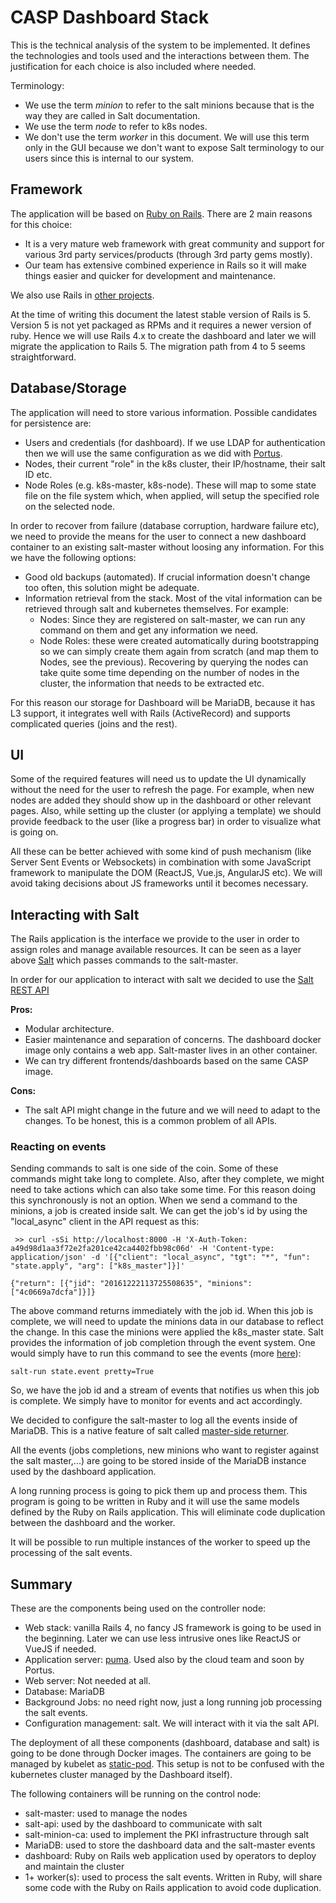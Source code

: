 # CASP Dashboard Stack

This is the technical analysis of the system to be implemented. It defines the
technologies and tools used and the interactions between them. The justification
for each choice is also included where needed.

Terminology:

 - We use the term *minion* to refer to the salt minions because that is the way
   they are called in Salt documentation.
 - We use the term *node* to refer to k8s nodes.
 - We don't use the term *worker* in this document. We will use this term only
   in the GUI because we don't want to expose Salt terminology to our users
   since this is internal to our system.

## Framework

The application will be based on [Ruby on Rails](http://rubyonrails.org/). There
are 2 main reasons for this choice:

- It is a very mature web framework with great community and support for various
  3rd party services/products (through 3rd party gems mostly).
- Our team has extensive combined experience in Rails so it will make things
  easier and quicker for development and maintenance.

We also use Rails in [other projects](https://github.com/SUSE/Portus).

At the time of writing this document the latest stable version of Rails is 5.
Version 5 is not yet packaged as RPMs and it requires a newer version of ruby.
Hence we will use Rails 4.x to create the dashboard and later we will migrate
the application to Rails 5. The migration path from 4 to 5 seems straightforward.

## Database/Storage

The application will need to store various information. Possible candidates for
persistence are:

- Users and credentials (for dashboard). If we use LDAP for authentication then
  we will use the same configuration as we did with
  [Portus](https://github.com/SUSE/Portus).
- Nodes, their current "role" in the k8s cluster, their IP/hostname, their
  salt ID etc.
- Node Roles (e.g. k8s-master, k8s-node). These will map to some state file on
  the file system which, when applied, will setup the specified role on the
  selected node.

In order to recover from failure (database corruption, hardware failure etc), we need to provide the means for the user to connect a new dashboard container to an existing salt-master without loosing any information.
For this we have the following options:

- Good old backups (automated). If crucial information doesn't change too often, this solution might be adequate.
- Information retrieval from the stack. Most of the vital information can be retrieved through salt and kubernetes themselves. For example:
  - Nodes: Since they are registered on salt-master, we can run any command on
    them and get any information we need.
  - Node Roles: these were created automatically during bootstrapping so we can
    simply create them again from scratch (and map them to Nodes, see the
    previous). Recovering by querying the nodes can take quite some time
    depending on the number of nodes in the cluster, the information that needs
    to be extracted etc.

For this reason our storage for Dashboard will be MariaDB, because it has L3
support, it integrates well with Rails (ActiveRecord) and supports complicated
queries (joins and the rest).

## UI

Some of the required features will need us to update the UI dynamically without
the need for the user to refresh the page. For example, when new nodes are added
they should show up in the dashboard or other relevant pages. Also, while
setting up the cluster (or applying a template) we should provide feedback to
the user (like a progress bar) in order to visualize what is going on.

All these can be better achieved with some kind of push mechanism (like Server
Sent Events or Websockets) in combination with some JavaScript framework to
manipulate the DOM (ReactJS, Vue.js, AngularJS etc). We will avoid taking
decisions about JS frameworks until it becomes necessary.

## Interacting with Salt

The Rails application is the interface we provide to the user in order to assign
roles and manage available resources. It can be seen as a layer
above [Salt](https://saltstack.com/) which passes commands to the salt-master.

In order for our application to interact with salt we decided to use
the
[Salt REST API](https://docs.saltstack.com/en/latest/ref/netapi/all/salt.netapi.rest_cherrypy.html)

**Pros:**

- Modular architecture.
- Easier maintenance and separation of concerns. The dashboard docker image
  only contains a web app. Salt-master lives in an other container.
- We can try different frontends/dashboards based on the same CASP image.

**Cons:**

- The salt API might change in the future and we will need to adapt to the
  changes. To be honest, this is a common problem of all APIs.

### Reacting on events

Sending commands to salt is one side of the coin. Some of these commands might
take long to complete. Also, after they complete, we might need to take actions
which can also take some time. For this reason doing this synchronously is not
an option. When we send a command to the minions, a job is created inside
salt. We can get the job's id by using the "local_async" client in the API
request as this:

```
 >> curl -sSi http://localhost:8000 -H 'X-Auth-Token: a49d98d1aa3f72e2fa201ce42ca4402fbb98c06d' -H 'Content-type: application/json' -d '[{"client": "local_async", "tgt": "*", "fun": "state.apply", "arg": ["k8s_master"]}]'

{"return": [{"jid": "20161222113725508635", "minions": ["4c0669a7dcfa"]}]}
```

The above command returns immediately with the job id. When this job is
complete, we will need to update the minions data in our database to reflect the
change. In this case the minions were applied the k8s_master state. Salt
provides the information of job completion through the event system. One would
simply have to run this command to see the events
(more
[here](https://docs.saltstack.com/en/2015.8/topics/event/index.html#from-the-cli)):

```
salt-run state.event pretty=True
```

So, we have the job id and a stream of events that notifies us when this job is
complete. We simply have to monitor for events and act accordingly.

We decided to configure the salt-master to log all the events inside of MariaDB.
This is a native feature of salt
called
[master-side returner](https://docs.saltstack.com/en/latest/topics/jobs/external_cache.html#master-job-cache-master-side-returner).

All the events (jobs completions, new minions who want to register against the
salt master,...) are going to be stored inside of the MariaDB instance used by
the dashboard application.

A long running process is going to pick them up and process them. This program
is going to be written in Ruby and it will use the same models defined by the
Ruby on Rails application. This will eliminate code duplication between the
dashboard and the worker.

It will be possible to run multiple instances of the worker to speed up the
processing of the salt events.

## Summary

These are the components being used on the controller node:

- Web stack: vanilla Rails 4, no fancy JS framework is going to be used in the
  beginning. Later we can use less intrusive ones like ReactJS or VueJS if
  needed.
- Application server: [puma](https://github.com/puma/puma). Used also by the
  cloud team and soon by Portus.
- Web server: Not needed at all.
- Database: MariaDB
- Background Jobs: no need right now, just a long running job processing the
  salt events.
- Configuration management: salt. We will interact with it via the salt API.

The deployment of all these components (dashboard, database and salt) is going
to be done through Docker images. The containers are going to be managed by
kubelet as [static-pod](http://kubernetes.io/docs/admin/static-pods/). This
setup is not to be confused with the kubernetes cluster managed by the Dashboard
itself).

The following containers will be running on the control node:

- salt-master: used to manage the nodes
- salt-api: used by the dashboard to communicate with salt
- salt-minion-ca: used to implement the PKI infrastructure through salt
- MariaDB: used to store the dashboard data and the salt-master events
- dashboard: Ruby on Rails web application used by operators to deploy and
  maintain the cluster
- 1+ worker(s): used to process the salt events. Written in Ruby, will share
  some code with the Ruby on Rails application to avoid code duplication.

